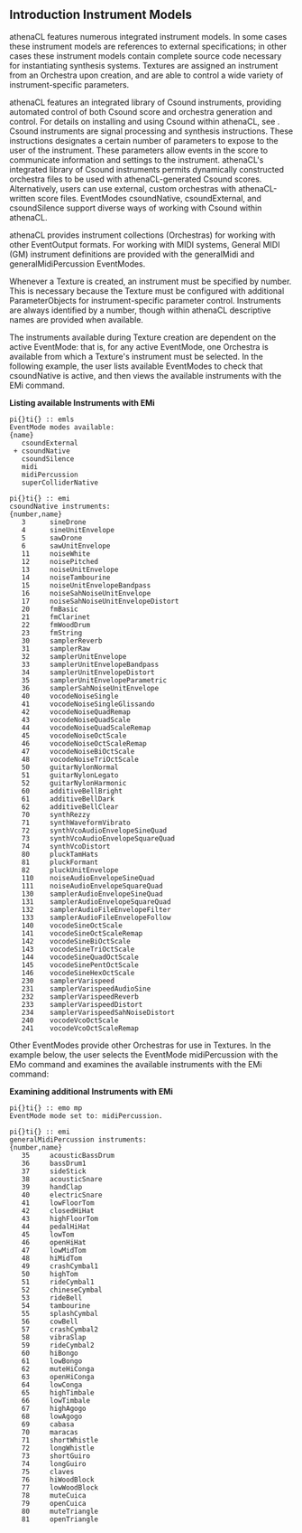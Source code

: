 ## Introduction Instrument Models

athenaCL features numerous integrated instrument models. In some cases these instrument models are references to external specifications; in other cases these instrument models contain complete source code necessary for instantiating synthesis systems. Textures are assigned an instrument from an Orchestra upon creation, and are able to control a wide variety of instrument-specific parameters.
      
athenaCL features an integrated library of Csound instruments, providing automated control of both Csound score and orchestra generation and control. For details on installing and using Csound within athenaCL, see . Csound instruments are signal processing and synthesis instructions. These instructions designates a certain number of parameters to expose to the user of the instrument. These parameters allow events in the score to communicate information and settings to the instrument. athenaCL's integrated library of Csound instruments permits dynamically constructed orchestra files to be used with athenaCL-generated Csound scores. Alternatively, users can use external, custom orchestras with athenaCL-written score files. EventModes csoundNative, csoundExternal, and csoundSilence support diverse ways of working with Csound within athenaCL.
      
athenaCL provides instrument collections (Orchestras) for working with other EventOutput formats. For working with MIDI systems, General MIDI (GM) instrument definitions are provided with the generalMidi and generalMidiPercussion EventModes. 
      
Whenever a Texture is created, an instrument must be specified by number. This is necessary because the Texture must be configured with additional ParameterObjects for instrument-specific parameter control. Instruments are always identified by a number, though within athenaCL descriptive names are provided when available.
      
The instruments available during Texture creation are dependent on the active EventMode: that is, for any active EventMode, one Orchestra is available from which a Texture's instrument must be selected. In the following example, the user lists available EventModes to check that csoundNative is active, and then views the available instruments with the EMi command.

**Listing available Instruments with EMi**

```
pi{}ti{} :: emls
EventMode modes available:
{name}
   csoundExternal      
 + csoundNative        
   csoundSilence       
   midi                
   midiPercussion      
   superColliderNative 

pi{}ti{} :: emi
csoundNative instruments:
{number,name}
   3      sineDrone                        
   4      sineUnitEnvelope                 
   5      sawDrone                         
   6      sawUnitEnvelope                  
   11     noiseWhite                       
   12     noisePitched                     
   13     noiseUnitEnvelope                
   14     noiseTambourine                  
   15     noiseUnitEnvelopeBandpass        
   16     noiseSahNoiseUnitEnvelope        
   17     noiseSahNoiseUnitEnvelopeDistort 
   20     fmBasic                          
   21     fmClarinet                       
   22     fmWoodDrum                       
   23     fmString                         
   30     samplerReverb                    
   31     samplerRaw                       
   32     samplerUnitEnvelope              
   33     samplerUnitEnvelopeBandpass      
   34     samplerUnitEnvelopeDistort       
   35     samplerUnitEnvelopeParametric    
   36     samplerSahNoiseUnitEnvelope      
   40     vocodeNoiseSingle                
   41     vocodeNoiseSingleGlissando       
   42     vocodeNoiseQuadRemap             
   43     vocodeNoiseQuadScale             
   44     vocodeNoiseQuadScaleRemap        
   45     vocodeNoiseOctScale              
   46     vocodeNoiseOctScaleRemap         
   47     vocodeNoiseBiOctScale            
   48     vocodeNoiseTriOctScale           
   50     guitarNylonNormal                
   51     guitarNylonLegato                
   52     guitarNylonHarmonic              
   60     additiveBellBright               
   61     additiveBellDark                 
   62     additiveBellClear                
   70     synthRezzy                       
   71     synthWaveformVibrato             
   72     synthVcoAudioEnvelopeSineQuad    
   73     synthVcoAudioEnvelopeSquareQuad  
   74     synthVcoDistort                  
   80     pluckTamHats                     
   81     pluckFormant                     
   82     pluckUnitEnvelope                
   110    noiseAudioEnvelopeSineQuad       
   111    noiseAudioEnvelopeSquareQuad     
   130    samplerAudioEnvelopeSineQuad     
   131    samplerAudioEnvelopeSquareQuad   
   132    samplerAudioFileEnvelopeFilter   
   133    samplerAudioFileEnvelopeFollow   
   140    vocodeSineOctScale               
   141    vocodeSineOctScaleRemap          
   142    vocodeSineBiOctScale             
   143    vocodeSineTriOctScale            
   144    vocodeSineQuadOctScale           
   145    vocodeSinePentOctScale           
   146    vocodeSineHexOctScale            
   230    samplerVarispeed                 
   231    samplerVarispeedAudioSine        
   232    samplerVarispeedReverb           
   233    samplerVarispeedDistort          
   234    samplerVarispeedSahNoiseDistort  
   240    vocodeVcoOctScale                
   241    vocodeVcoOctScaleRemap    
```

Other EventModes provide other Orchestras for use in Textures. In the example below, the user selects the EventMode midiPercussion with the EMo command and examines the available instruments with the EMi command:
      

**Examining additional Instruments with EMi**

```
pi{}ti{} :: emo mp
EventMode mode set to: midiPercussion.

pi{}ti{} :: emi
generalMidiPercussion instruments:
{number,name}
   35     acousticBassDrum 
   36     bassDrum1        
   37     sideStick        
   38     acousticSnare    
   39     handClap         
   40     electricSnare    
   41     lowFloorTom      
   42     closedHiHat      
   43     highFloorTom     
   44     pedalHiHat       
   45     lowTom           
   46     openHiHat        
   47     lowMidTom        
   48     hiMidTom         
   49     crashCymbal1     
   50     highTom          
   51     rideCymbal1      
   52     chineseCymbal    
   53     rideBell         
   54     tambourine       
   55     splashCymbal     
   56     cowBell          
   57     crashCymbal2     
   58     vibraSlap        
   59     rideCymbal2      
   60     hiBongo          
   61     lowBongo         
   62     muteHiConga      
   63     openHiConga      
   64     lowConga         
   65     highTimbale      
   66     lowTimbale       
   67     highAgogo        
   68     lowAgogo         
   69     cabasa           
   70     maracas          
   71     shortWhistle     
   72     longWhistle      
   73     shortGuiro       
   74     longGuiro        
   75     claves           
   76     hiWoodBlock      
   77     lowWoodBlock     
   78     muteCuica        
   79     openCuica        
   80     muteTriangle     
   81     openTriangle    
```

